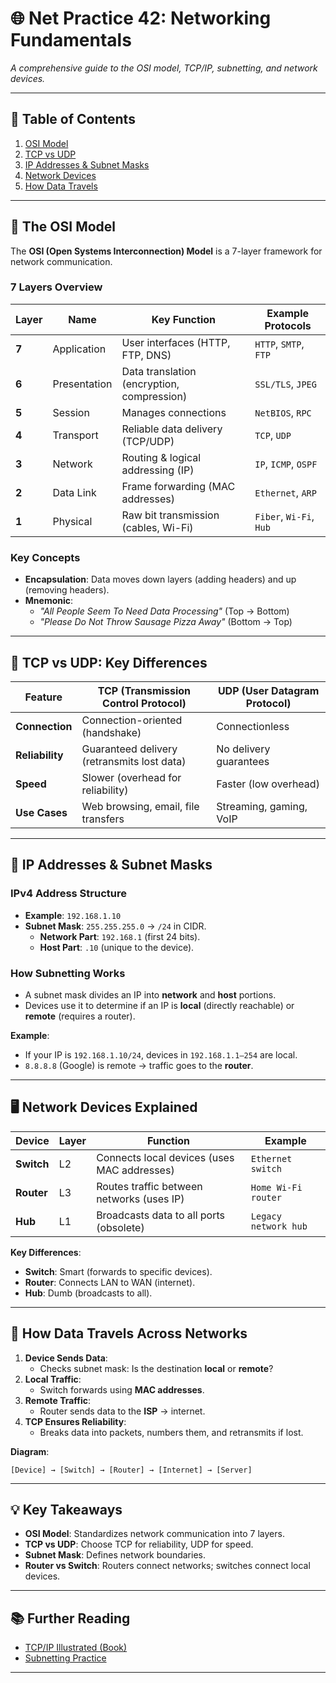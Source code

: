 # 🌐 **Net Practice 42: Networking Fundamentals**  
*A comprehensive guide to the OSI model, TCP/IP, subnetting, and network devices.*  

---

## 📌 **Table of Contents**  
1. [OSI Model](#-the-osi-model)  
2. [TCP vs UDP](#-tcp-vs-udp-key-differences)  
3. [IP Addresses & Subnet Masks](#-ip-addresses--subnet-masks)  
4. [Network Devices](#-network-devices-explained)  
5. [How Data Travels](#-how-data-travels-across-networks)  

---

## 🧩 **The OSI Model**  
The **OSI (Open Systems Interconnection) Model** is a 7-layer framework for network communication.  

### **7 Layers Overview**  
| Layer | Name             | Key Function                          | Example Protocols       |  
|-------|------------------|---------------------------------------|-------------------------|  
| **7** | Application      | User interfaces (HTTP, FTP, DNS)      | `HTTP`, `SMTP`, `FTP`   |  
| **6** | Presentation     | Data translation (encryption, compression) | `SSL/TLS`, `JPEG` |  
| **5** | Session          | Manages connections                   | `NetBIOS`, `RPC`        |  
| **4** | Transport        | Reliable data delivery (TCP/UDP)      | `TCP`, `UDP`            |  
| **3** | Network          | Routing & logical addressing (IP)     | `IP`, `ICMP`, `OSPF`    |  
| **2** | Data Link        | Frame forwarding (MAC addresses)      | `Ethernet`, `ARP`       |  
| **1** | Physical         | Raw bit transmission (cables, Wi-Fi)  | `Fiber`, `Wi-Fi`, `Hub` |  

### **Key Concepts**  
- **Encapsulation**: Data moves down layers (adding headers) and up (removing headers).  
- **Mnemonic**:  
  - *"All People Seem To Need Data Processing"* (Top → Bottom)  
  - *"Please Do Not Throw Sausage Pizza Away"* (Bottom → Top)  

---

## 🔄 **TCP vs UDP: Key Differences**  

| Feature          | TCP (Transmission Control Protocol)       | UDP (User Datagram Protocol)       |  
|------------------|-------------------------------------------|------------------------------------|  
| **Connection**   | Connection-oriented (handshake)           | Connectionless                    |  
| **Reliability**  | Guaranteed delivery (retransmits lost data)| No delivery guarantees            |  
| **Speed**        | Slower (overhead for reliability)         | Faster (low overhead)             |  
| **Use Cases**    | Web browsing, email, file transfers       | Streaming, gaming, VoIP           |  

---

## 🔢 **IP Addresses & Subnet Masks**  

### **IPv4 Address Structure**  
- **Example**: `192.168.1.10`  
- **Subnet Mask**: `255.255.255.0` → `/24` in CIDR.  
  - **Network Part**: `192.168.1` (first 24 bits).  
  - **Host Part**: `.10` (unique to the device).  

### **How Subnetting Works**  
- A subnet mask divides an IP into **network** and **host** portions.  
- Devices use it to determine if an IP is **local** (directly reachable) or **remote** (requires a router).  

**Example**:  
- If your IP is `192.168.1.10/24`, devices in `192.168.1.1–254` are local.  
- `8.8.8.8` (Google) is remote → traffic goes to the **router**.  

---

## 🖥 **Network Devices Explained**  

| Device   | Layer  | Function                                   | Example                     |  
|----------|--------|--------------------------------------------|-----------------------------|  
| **Switch** | L2     | Connects local devices (uses MAC addresses) | `Ethernet switch`          |  
| **Router** | L3     | Routes traffic between networks (uses IP)  | `Home Wi-Fi router`        |  
| **Hub**   | L1     | Broadcasts data to all ports (obsolete)    | `Legacy network hub`       |  

**Key Differences**:  
- **Switch**: Smart (forwards to specific devices).  
- **Router**: Connects LAN to WAN (internet).  
- **Hub**: Dumb (broadcasts to all).  

---

## 📡 **How Data Travels Across Networks**  

1. **Device Sends Data**:  
   - Checks subnet mask: Is the destination **local** or **remote**?  
2. **Local Traffic**:  
   - Switch forwards using **MAC addresses**.  
3. **Remote Traffic**:  
   - Router sends data to the **ISP** → internet.  
4. **TCP Ensures Reliability**:  
   - Breaks data into packets, numbers them, and retransmits if lost.  

**Diagram**:  
```
[Device] → [Switch] → [Router] → [Internet] → [Server]
```

---

## 💡 **Key Takeaways**  
- **OSI Model**: Standardizes network communication into 7 layers.  
- **TCP vs UDP**: Choose TCP for reliability, UDP for speed.  
- **Subnet Mask**: Defines network boundaries.  
- **Router vs Switch**: Routers connect networks; switches connect local devices.  

---

## 📚 **Further Reading**  
- [TCP/IP Illustrated (Book)](https://en.wikipedia.org/wiki/TCP/IP_Illustrated)  
- [Subnetting Practice](https://www.subnetting.net/)  

---
